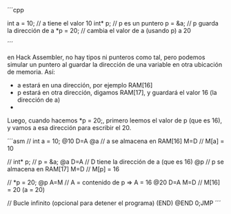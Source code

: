 ´´´cpp

int a = 10;      // a tiene el valor 10
int* p;          // p es un puntero
p = &a;          // p guarda la dirección de a
*p = 20;         // cambia el valor de a (usando p) a 20

´´´

en Hack Assembler, no hay tipos ni punteros como tal, pero podemos simular un puntero al guardar la dirección de una variable en otra ubicación de memoria. Así:

* a estará en una dirección, por ejemplo RAM[16]
* p estará en otra dirección, digamos RAM[17], y guardará el valor 16 (la dirección de a)
* 
Luego, cuando hacemos *p = 20;, primero leemos el valor de p (que es 16), y vamos a esa dirección para escribir el 20.

´´´asm
// int a = 10;
@10
D=A
@a      // a se almacena en RAM[16]
M=D     // M[a] = 10

// int* p;
// p = &a;
@a
D=A     // D tiene la dirección de a (que es 16)
@p      // p se almacena en RAM[17]
M=D     // M[p] = 16

// *p = 20;
@p
A=M     // A = contenido de p => A = 16
@20
D=A
M=D     // M[16] = 20 (a = 20)

// Bucle infinito (opcional para detener el programa)
(END)
@END
0;JMP
´´´
